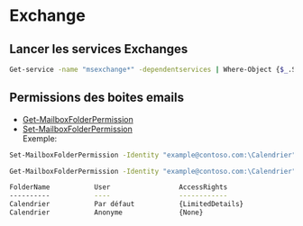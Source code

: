 # Exchange

## Lancer les services Exchanges
```sh
Get-service -name "msexchange*" -dependentservices | Where-Object {$_.Status -eq 'stopped'} | Start-Service
```
## Permissions des boites emails
 -  [Get-MailboxFolderPermission](https://learn.microsoft.com/en-us/powershell/module/exchange/get-mailboxfolderpermission?view=exchange-ps)  
 - [Set-MailboxFolderPermission](https://learn.microsoft.com/en-us/powershell/module/exchange/set-mailboxfolderpermission?view=exchange-ps)  
Exemple:  
```sh
Set-MailboxFolderPermission -Identity "example@contoso.com:\Calendrier" -User "Default" -AccessRights "LimitedDetails"
```
```sh
Get-MailboxFolderPermission -Identity "example@contoso.com:\Calendrier"

FolderName           User                 AccessRights
----------           ----                 ------------
Calendrier           Par défaut           {LimitedDetails}
Calendrier           Anonyme              {None}
```
